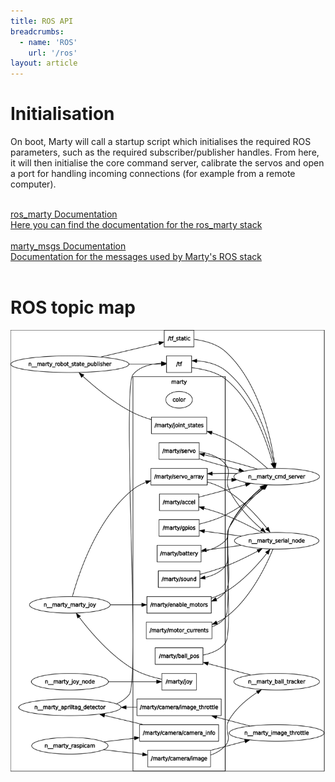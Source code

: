 ```yaml
---
title: ROS API
breadcrumbs:
  - name: 'ROS'
    url: '/ros'
layout: article
---
```


Initialisation
===

On boot, Marty will call a startup script which initialises the required ROS parameters, such as the required subscriber/publisher handles.
From here, it will then initialise the core command server, calibrate the servos and open a port for handling incoming connections (for example from a remote computer).

<div>

<br class="smaller">
<a href="/ros/ros_marty_doc/html/index.html" class="inherit">
<div class="well bigger">
ros_marty Documentation
<div class="smaller muted">
Here you can find the documentation for the ros_marty stack
</div>
</div>
</a>

<br class="smaller">
<a href="/ros/marty_msgs_doc/html/index-msg.html" class="inherit">
<div class="well bigger">
  marty_msgs Documentation
<div class="smaller muted">
  Documentation for the messages used by Marty's ROS stack
</div>
</div>
</a>

<br class="smaller">
</div>

ROS topic map
===

<img src="/ros/rosgraph.svg" alt="ROS graph" style="width: 700px;"/>
<!-- ![ROS nodes](/ros/rosgraph.svg =100x200) -->
